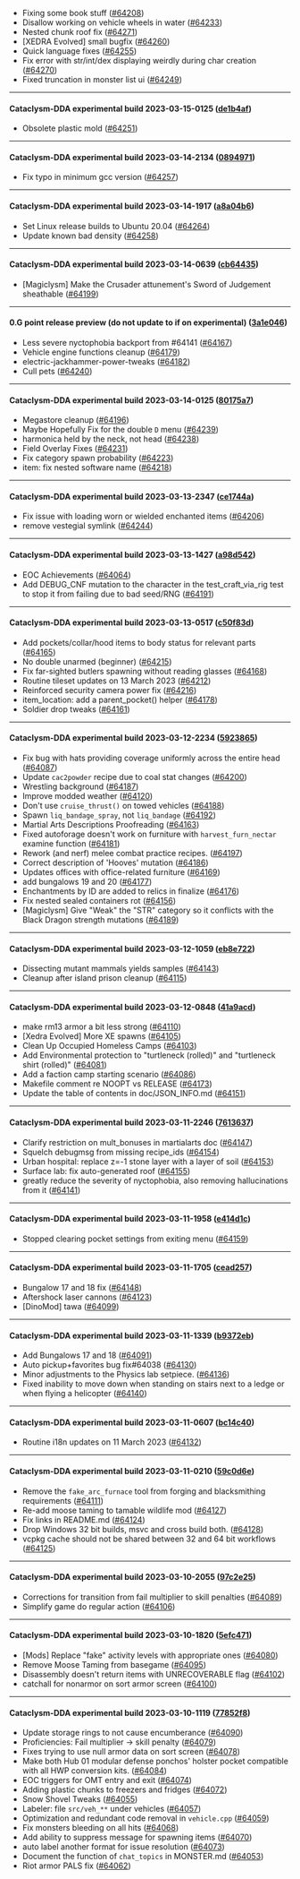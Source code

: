 * Fixing some book stuff ([#64208](https://github.com/CleverRaven/Cataclysm-DDA/pull/64208))
* Disallow working on vehicle wheels in water ([#64233](https://github.com/CleverRaven/Cataclysm-DDA/pull/64233))
* Nested chunk roof fix ([#64271](https://github.com/CleverRaven/Cataclysm-DDA/pull/64271))
* [XEDRA Evolved] small bugfix ([#64260](https://github.com/CleverRaven/Cataclysm-DDA/pull/64260))
* Quick language fixes ([#64255](https://github.com/CleverRaven/Cataclysm-DDA/pull/64255))
* Fix error with str/int/dex displaying weirdly during char creation ([#64270](https://github.com/CleverRaven/Cataclysm-DDA/pull/64270))
* Fixed truncation in monster list ui ([#64249](https://github.com/CleverRaven/Cataclysm-DDA/pull/64249))

---

#### Cataclysm-DDA experimental build 2023-03-15-0125 ([de1b4af](https://github.com/CleverRaven/Cataclysm-DDA/releases/tag/cdda-experimental-2023-03-15-0125))

* Obsolete plastic mold ([#64251](https://github.com/CleverRaven/Cataclysm-DDA/pull/64251))

---

#### Cataclysm-DDA experimental build 2023-03-14-2134 ([0894971](https://github.com/CleverRaven/Cataclysm-DDA/releases/tag/cdda-experimental-2023-03-14-2134))

* Fix typo in minimum gcc version ([#64257](https://github.com/CleverRaven/Cataclysm-DDA/pull/64257))

---

#### Cataclysm-DDA experimental build 2023-03-14-1917 ([a8a04b6](https://github.com/CleverRaven/Cataclysm-DDA/releases/tag/cdda-experimental-2023-03-14-1917))

* Set Linux release builds to Ubuntu 20.04 ([#64264](https://github.com/CleverRaven/Cataclysm-DDA/pull/64264))
* Update known bad density ([#64258](https://github.com/CleverRaven/Cataclysm-DDA/pull/64258))

---

#### Cataclysm-DDA experimental build 2023-03-14-0639 ([cb64435](https://github.com/CleverRaven/Cataclysm-DDA/releases/tag/cdda-experimental-2023-03-14-0639))

* [Magiclysm] Make the Crusader attunement's Sword of Judgement sheathable ([#64199](https://github.com/CleverRaven/Cataclysm-DDA/pull/64199))

---

#### 0.G point release preview (do not update to if on experimental) ([3a1e046](https://github.com/CleverRaven/Cataclysm-DDA/releases/tag/cdda-experimental-2023-03-14-0331))

* Less severe nyctophobia backport from #64141 ([#64167](https://github.com/CleverRaven/Cataclysm-DDA/pull/64167))
* Vehicle engine functions cleanup ([#64179](https://github.com/CleverRaven/Cataclysm-DDA/pull/64179))
* electric-jackhammer-power-tweaks ([#64182](https://github.com/CleverRaven/Cataclysm-DDA/pull/64182))
* Cull pets ([#64240](https://github.com/CleverRaven/Cataclysm-DDA/pull/64240))

---

#### Cataclysm-DDA experimental build 2023-03-14-0125 ([80175a7](https://github.com/CleverRaven/Cataclysm-DDA/releases/tag/cdda-experimental-2023-03-14-0125))

* Megastore cleanup ([#64196](https://github.com/CleverRaven/Cataclysm-DDA/pull/64196))
* Maybe Hopefully Fix for the double ``D`` menu ([#64239](https://github.com/CleverRaven/Cataclysm-DDA/pull/64239))
* harmonica held by the neck, not head ([#64238](https://github.com/CleverRaven/Cataclysm-DDA/pull/64238))
* Field Overlay Fixes ([#64231](https://github.com/CleverRaven/Cataclysm-DDA/pull/64231))
* Fix category spawn probability ([#64223](https://github.com/CleverRaven/Cataclysm-DDA/pull/64223))
* item: fix nested software name ([#64218](https://github.com/CleverRaven/Cataclysm-DDA/pull/64218))

---

#### Cataclysm-DDA experimental build 2023-03-13-2347 ([ce1744a](https://github.com/CleverRaven/Cataclysm-DDA/releases/tag/cdda-experimental-2023-03-13-2347))

* Fix issue with loading worn or wielded enchanted items ([#64206](https://github.com/CleverRaven/Cataclysm-DDA/pull/64206))
* remove vestegial symlink ([#64244](https://github.com/CleverRaven/Cataclysm-DDA/pull/64244))

---

#### Cataclysm-DDA experimental build 2023-03-13-1427 ([a98d542](https://github.com/CleverRaven/Cataclysm-DDA/releases/tag/cdda-experimental-2023-03-13-1427))

* EOC Achievements ([#64064](https://github.com/CleverRaven/Cataclysm-DDA/pull/64064))
* Add DEBUG_CNF mutation to the character in the test_craft_via_rig test to stop it from failing due to bad seed/RNG ([#64191](https://github.com/CleverRaven/Cataclysm-DDA/pull/64191))

---

#### Cataclysm-DDA experimental build 2023-03-13-0517 ([c50f83d](https://github.com/CleverRaven/Cataclysm-DDA/releases/tag/cdda-experimental-2023-03-13-0517))

* Add pockets/collar/hood items to body status for relevant parts ([#64165](https://github.com/CleverRaven/Cataclysm-DDA/pull/64165))
* No double unarmed (beginner) ([#64215](https://github.com/CleverRaven/Cataclysm-DDA/pull/64215))
* Fix far-sighted butlers spawning without reading glasses ([#64168](https://github.com/CleverRaven/Cataclysm-DDA/pull/64168))
* Routine tileset updates on 13 March 2023 ([#64212](https://github.com/CleverRaven/Cataclysm-DDA/pull/64212))
* Reinforced security camera power fix ([#64216](https://github.com/CleverRaven/Cataclysm-DDA/pull/64216))
* item_location: add a parent_pocket() helper ([#64178](https://github.com/CleverRaven/Cataclysm-DDA/pull/64178))
* Soldier drop tweaks ([#64161](https://github.com/CleverRaven/Cataclysm-DDA/pull/64161))

---

#### Cataclysm-DDA experimental build 2023-03-12-2234 ([5923865](https://github.com/CleverRaven/Cataclysm-DDA/releases/tag/cdda-experimental-2023-03-12-2234))

* Fix bug with hats providing coverage uniformly across the entire head ([#64087](https://github.com/CleverRaven/Cataclysm-DDA/pull/64087))
* Update `cac2powder` recipe due to coal stat changes ([#64200](https://github.com/CleverRaven/Cataclysm-DDA/pull/64200))
* Wrestling background ([#64187](https://github.com/CleverRaven/Cataclysm-DDA/pull/64187))
* Improve modded weather ([#64120](https://github.com/CleverRaven/Cataclysm-DDA/pull/64120))
* Don't use `cruise_thrust()` on towed vehicles ([#64188](https://github.com/CleverRaven/Cataclysm-DDA/pull/64188))
* Spawn `liq_bandage_spray`, not `liq_bandage` ([#64192](https://github.com/CleverRaven/Cataclysm-DDA/pull/64192))
* Martial Arts Descriptions Proofreading ([#64163](https://github.com/CleverRaven/Cataclysm-DDA/pull/64163))
* Fixed autoforage doesn't work on furniture with `harvest_furn_nectar` examine function ([#64181](https://github.com/CleverRaven/Cataclysm-DDA/pull/64181))
* Rework (and nerf) melee combat practice recipes. ([#64197](https://github.com/CleverRaven/Cataclysm-DDA/pull/64197))
* Correct description of 'Hooves' mutation ([#64186](https://github.com/CleverRaven/Cataclysm-DDA/pull/64186))
* Updates offices with office-related furniture ([#64169](https://github.com/CleverRaven/Cataclysm-DDA/pull/64169))
* add bungalows 19 and 20 ([#64177](https://github.com/CleverRaven/Cataclysm-DDA/pull/64177))
* Enchantments by ID are added to relics in finalize ([#64176](https://github.com/CleverRaven/Cataclysm-DDA/pull/64176))
* Fix nested sealed containers rot ([#64156](https://github.com/CleverRaven/Cataclysm-DDA/pull/64156))
* [Magiclysm] Give "Weak" the "STR" category so it conflicts with the Black Dragon strength mutations ([#64189](https://github.com/CleverRaven/Cataclysm-DDA/pull/64189))

---

#### Cataclysm-DDA experimental build 2023-03-12-1059 ([eb8e722](https://github.com/CleverRaven/Cataclysm-DDA/releases/tag/cdda-experimental-2023-03-12-1059))

* Dissecting mutant mammals yields samples ([#64143](https://github.com/CleverRaven/Cataclysm-DDA/pull/64143))
* Cleanup after island prison cleanup ([#64115](https://github.com/CleverRaven/Cataclysm-DDA/pull/64115))

---

#### Cataclysm-DDA experimental build 2023-03-12-0848 ([41a9acd](https://github.com/CleverRaven/Cataclysm-DDA/releases/tag/cdda-experimental-2023-03-12-0848))

* make rm13 armor a bit less strong ([#64110](https://github.com/CleverRaven/Cataclysm-DDA/pull/64110))
* [Xedra Evolved] More XE spawns ([#64105](https://github.com/CleverRaven/Cataclysm-DDA/pull/64105))
* Clean Up Occupied Homeless Camps ([#64103](https://github.com/CleverRaven/Cataclysm-DDA/pull/64103))
* Add Environmental protection to "turtleneck (rolled)" and "turtleneck shirt (rolled)" ([#64081](https://github.com/CleverRaven/Cataclysm-DDA/pull/64081))
* Add a faction camp starting scenario ([#64086](https://github.com/CleverRaven/Cataclysm-DDA/pull/64086))
* Makefile comment re NOOPT vs RELEASE ([#64173](https://github.com/CleverRaven/Cataclysm-DDA/pull/64173))
* Update the table of contents in doc/JSON_INFO.md ([#64151](https://github.com/CleverRaven/Cataclysm-DDA/pull/64151))

---

#### Cataclysm-DDA experimental build 2023-03-11-2246 ([7613637](https://github.com/CleverRaven/Cataclysm-DDA/releases/tag/cdda-experimental-2023-03-11-2246))

* Clarify restriction on mult_bonuses in martialarts doc ([#64147](https://github.com/CleverRaven/Cataclysm-DDA/pull/64147))
* Squelch debugmsg from missing recipe_ids ([#64154](https://github.com/CleverRaven/Cataclysm-DDA/pull/64154))
* Urban hospital: replace z=-1 stone layer with a layer of soil ([#64153](https://github.com/CleverRaven/Cataclysm-DDA/pull/64153))
* Surface lab: fix auto-generated roof ([#64155](https://github.com/CleverRaven/Cataclysm-DDA/pull/64155))
* greatly reduce the severity of nyctophobia, also removing hallucinations from it ([#64141](https://github.com/CleverRaven/Cataclysm-DDA/pull/64141))

---

#### Cataclysm-DDA experimental build 2023-03-11-1958 ([e414d1c](https://github.com/CleverRaven/Cataclysm-DDA/releases/tag/cdda-experimental-2023-03-11-1958))

* Stopped clearing pocket settings from exiting menu ([#64159](https://github.com/CleverRaven/Cataclysm-DDA/pull/64159))

---

#### Cataclysm-DDA experimental build 2023-03-11-1705 ([cead257](https://github.com/CleverRaven/Cataclysm-DDA/releases/tag/cdda-experimental-2023-03-11-1705))

* Bungalow 17 and 18 fix ([#64148](https://github.com/CleverRaven/Cataclysm-DDA/pull/64148))
* Aftershock laser cannons ([#64123](https://github.com/CleverRaven/Cataclysm-DDA/pull/64123))
* [DinoMod] tawa ([#64099](https://github.com/CleverRaven/Cataclysm-DDA/pull/64099))

---

#### Cataclysm-DDA experimental build 2023-03-11-1339 ([b9372eb](https://github.com/CleverRaven/Cataclysm-DDA/releases/tag/cdda-experimental-2023-03-11-1339))

* Add Bungalows 17 and 18 ([#64091](https://github.com/CleverRaven/Cataclysm-DDA/pull/64091))
* Auto pickup+favorites bug fix#64038 ([#64130](https://github.com/CleverRaven/Cataclysm-DDA/pull/64130))
* Minor adjustments to the Physics lab setpiece. ([#64136](https://github.com/CleverRaven/Cataclysm-DDA/pull/64136))
* Fixed inability to move down when standing on stairs next to a ledge or when flying a helicopter ([#64140](https://github.com/CleverRaven/Cataclysm-DDA/pull/64140))

---

#### Cataclysm-DDA experimental build 2023-03-11-0607 ([bc14c40](https://github.com/CleverRaven/Cataclysm-DDA/releases/tag/cdda-experimental-2023-03-11-0607))

* Routine i18n updates on 11 March 2023 ([#64132](https://github.com/CleverRaven/Cataclysm-DDA/pull/64132))

---

#### Cataclysm-DDA experimental build 2023-03-11-0210 ([59c0d6e](https://github.com/CleverRaven/Cataclysm-DDA/releases/tag/cdda-experimental-2023-03-11-0210))

* Remove the ``fake_arc_furnace`` tool from forging and blacksmithing requirements ([#64111](https://github.com/CleverRaven/Cataclysm-DDA/pull/64111))
* Re-add moose taming to tamable wildlife mod ([#64127](https://github.com/CleverRaven/Cataclysm-DDA/pull/64127))
* Fix links in README.md ([#64124](https://github.com/CleverRaven/Cataclysm-DDA/pull/64124))
* Drop Windows 32 bit builds, msvc and cross build both. ([#64128](https://github.com/CleverRaven/Cataclysm-DDA/pull/64128))
* vcpkg cache should not be shared between 32 and 64 bit workflows ([#64125](https://github.com/CleverRaven/Cataclysm-DDA/pull/64125))

---

#### Cataclysm-DDA experimental build 2023-03-10-2055 ([97c2e25](https://github.com/CleverRaven/Cataclysm-DDA/releases/tag/cdda-experimental-2023-03-10-2055))

* Corrections for transition from fail multiplier to skill penalties ([#64089](https://github.com/CleverRaven/Cataclysm-DDA/pull/64089))
* Simplify game do regular action ([#64106](https://github.com/CleverRaven/Cataclysm-DDA/pull/64106))

---

#### Cataclysm-DDA experimental build 2023-03-10-1820 ([5efc471](https://github.com/CleverRaven/Cataclysm-DDA/releases/tag/cdda-experimental-2023-03-10-1820))

* [Mods] Replace "fake" activity levels with appropriate ones ([#64080](https://github.com/CleverRaven/Cataclysm-DDA/pull/64080))
* Remove Moose Taming from basegame ([#64095](https://github.com/CleverRaven/Cataclysm-DDA/pull/64095))
* Disassembly doesn't return items with UNRECOVERABLE flag ([#64102](https://github.com/CleverRaven/Cataclysm-DDA/pull/64102))
* catchall for nonarmor on sort armor screen ([#64100](https://github.com/CleverRaven/Cataclysm-DDA/pull/64100))

---

#### Cataclysm-DDA experimental build 2023-03-10-1119 ([77852f8](https://github.com/CleverRaven/Cataclysm-DDA/releases/tag/cdda-experimental-2023-03-10-1119))

* Update storage rings to not cause encumberance ([#64090](https://github.com/CleverRaven/Cataclysm-DDA/pull/64090))
* Proficiencies: Fail multiplier -> skill penalty ([#64079](https://github.com/CleverRaven/Cataclysm-DDA/pull/64079))
* Fixes trying to use null armor data on sort screen ([#64078](https://github.com/CleverRaven/Cataclysm-DDA/pull/64078))
* Make both Hub 01 modular defense ponchos' holster pocket compatible with all HWP conversion kits. ([#64084](https://github.com/CleverRaven/Cataclysm-DDA/pull/64084))
* EOC triggers for OMT entry and exit ([#64074](https://github.com/CleverRaven/Cataclysm-DDA/pull/64074))
* Adding plastic chunks to freezers and fridges ([#64072](https://github.com/CleverRaven/Cataclysm-DDA/pull/64072))
* Snow Shovel Tweaks ([#64055](https://github.com/CleverRaven/Cataclysm-DDA/pull/64055))
* Labeler: file `src/veh_**` under vehicles ([#64057](https://github.com/CleverRaven/Cataclysm-DDA/pull/64057))
* Optimization and redundant code removal in `vehicle.cpp` ([#64059](https://github.com/CleverRaven/Cataclysm-DDA/pull/64059))
* Fix monsters bleeding on all hits ([#64068](https://github.com/CleverRaven/Cataclysm-DDA/pull/64068))
* Add ability to suppress message for spawning items ([#64070](https://github.com/CleverRaven/Cataclysm-DDA/pull/64070))
* auto label another format for issue resolution ([#64073](https://github.com/CleverRaven/Cataclysm-DDA/pull/64073))
* Document the function of `chat_topics` in MONSTER.md ([#64053](https://github.com/CleverRaven/Cataclysm-DDA/pull/64053))
* Riot armor PALS fix ([#64062](https://github.com/CleverRaven/Cataclysm-DDA/pull/64062))
